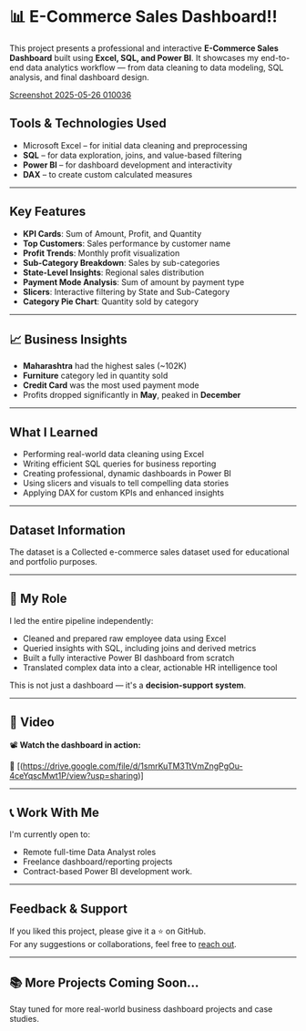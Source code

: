 # 📊 E-Commerce Sales Dashboard!!

This project presents a professional and interactive **E-Commerce Sales Dashboard** built using **Excel, SQL, and Power BI**. It showcases my end-to-end data analytics workflow — from data cleaning to data modeling, SQL analysis, and final dashboard design.


[Screenshot 2025-05-26 010036](https://github.com/user-attachments/assets/6e8165df-c244-4a68-822d-7e6794155e10)



##  Tools & Technologies Used 

- Microsoft Excel – for initial data cleaning and preprocessing
- **SQL** – for data exploration, joins, and value-based filtering
- **Power BI** – for dashboard development and interactivity
- **DAX** – to create custom calculated measures

---

##  Key Features

-  **KPI Cards**: Sum of Amount, Profit, and Quantity  
-  **Top Customers**: Sales performance by customer name
-  **Profit Trends**: Monthly profit visualization
- **Sub-Category Breakdown**: Sales by sub-categories
-  **State-Level Insights**: Regional sales distribution
- **Payment Mode Analysis**: Sum of amount by payment type
-  **Slicers**: Interactive filtering by State and Sub-Category
-  **Category Pie Chart**: Quantity sold by category

---

## 📈 Business Insights


-  **Maharashtra** had the highest sales (~102K)
-  **Furniture** category led in quantity sold
-  **Credit Card** was the most used payment mode
-  Profits dropped significantly in **May**, peaked in **December**

---

##  What I Learned

- Performing real-world data cleaning using Excel
- Writing efficient SQL queries for business reporting
- Creating professional, dynamic dashboards in Power BI
- Using slicers and visuals to tell compelling data stories
- Applying DAX for custom KPIs and enhanced insights

---

##  Dataset Information

The dataset is a Collected e-commerce sales dataset used for educational and portfolio purposes.




---

## 👤 My Role



I led the entire pipeline independently:



- Cleaned and prepared raw employee data using Excel
- Queried insights with SQL, including joins and derived metrics
- Built a fully interactive Power BI dashboard from scratch  
- Translated complex data into a clear, actionable HR intelligence tool

This is not just a dashboard — it's a **decision-support system**.


---

## 🎥 Video



📽️ **Watch the dashboard in action:**  


🔗 [(https://drive.google.com/file/d/1smrKuTM3TtVmZngPgOu-4ceYqscMwt1P/view?usp=sharing)]



---



## 📞 Work With Me

I'm currently open to:
- Remote full-time Data Analyst roles  
- Freelance dashboard/reporting projects  
- Contract-based Power BI development work.



---

##  Feedback & Support


If you liked this project, please give it a ⭐ on GitHub.  
For any suggestions or collaborations, feel free to [reach out](saidy15-4501@diu.edu.bd).

---

## 📚 More Projects Coming Soon…

Stay tuned for more real-world business dashboard projects and case studies.
